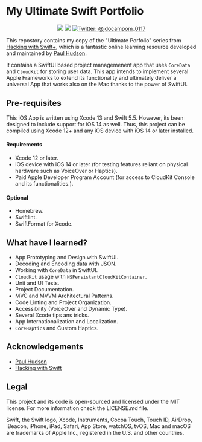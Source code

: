 # My Ultimate Swift Portfolio

<p align="center">
    <img src="https://img.shields.io/badge/iOS-14.0+-blue.svg" />
    <img src="https://img.shields.io/badge/Swift-5.3-brightgreen.svg" />
    <a href="https://twitter.com/twostraws">
        <img src="https://img.shields.io/badge/Contact-@jdocampom_0117-lightgrey.svg?style=flat" alt="Twitter: @jdocampom_0117" />
    </a>
</p>

This repostory contains my copy of the "Ultimate Porfolio" series from [Hacking with Swift+](https://www.hackingwithswift.com/plus), which is a fantastic online learning resource developed and maintained by [Paul Hudson](https://www.twitter.com/twostraws).


It contains a SwiftUI based project managemenent app that uses `CoreData` and `CloudKit` for storing user data. This app intends to implement several Apple Frameworks to extend its functionality and ultimately deliver a universal App that works also on the Mac thanks to the power of SwiftUI.

## Pre-requisites

This iOS App is written using Xcode 13 and Swift 5.5. However, its been designed to include support for iOS 14 as well. Thus, this project can be compiled using Xcode 12+ and any iOS device with iOS 14 or later installed.

#### Requirements
* Xcode 12 or later.
* iOS device with iOS 14 or later (for testing features reliant on physical hardware such as VoiceOver or Haptics).
* Paid Apple Developer Program Account (for access to CloudKit Console and its functionalities.).

#### Optional
* Homebrew.
* Swiftlint.
* SwiftFormat for Xcode.

## What have I learned?
* App Prototyping and Design with SwiftUI.
* Decoding and Encoding data with JSON.
* Working with `CoreData` in SwiftUI.
* `CloudKit` usage with `NSPersistantCloudKitContainer`.
* Unit and UI Tests.
* Project Documentation.
* MVC and MVVM Architectural Patterns.
* Code Linting and Project Organization.
* Accessibility (VoiceOver and Dynamic Type).
* Several Xcode tips ans tricks.
* App Internationalization and Localization.
* `CoreHaptics` and Custom Haptics.

## Acknowledgements

* [Paul Hudson](https://www.twitter.com/twostraws)
* [Hacking with Swift](https://www.hackingwithswift.com)

## Legal

This project and its code is open-sourced and licensed under the MIT license. For more information check the LICENSE.md file. 

Swift, the Swift logo, Xcode, Instruments, Cocoa Touch, Touch ID, AirDrop, iBeacon, iPhone, iPad, Safari, App Store, watchOS, tvOS, Mac and macOS are trademarks of Apple Inc., registered in the U.S. and other countries.